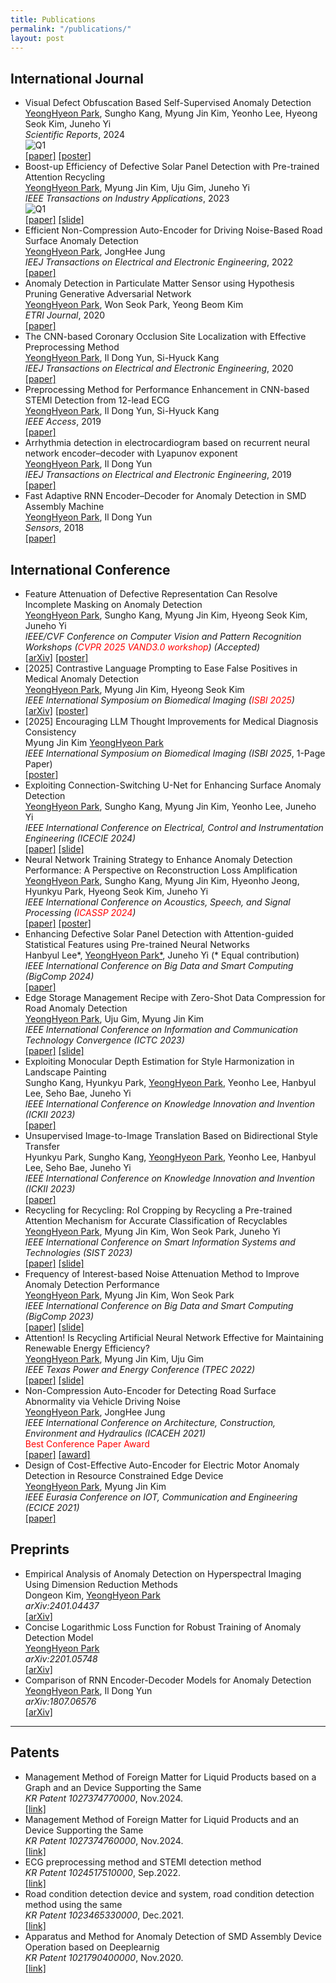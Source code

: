 ```yaml
---
title: Publications
permalink: "/publications/"
layout: post
---
```


## International Journal
+ Visual Defect Obfuscation Based Self-Supervised Anomaly Detection  
    <ins>YeongHyeon Park</ins>, Sungho Kang, Myung Jin Kim, Yeonho Lee, Hyeong Seok Kim, Juneho Yi  
    *Scientific Reports*, 2024  
    <img src="https://img.shields.io/badge/Q1-D83B01?style=for-the-badge&logoColor=white" alt="Q1">  
    [[paper]](https://www.nature.com/articles/s41598-024-69698-5) [[poster]](https://yeonghyeon.github.io/pdfs/SciRep2024_Park-EAR.pdf)  
+ Boost-up Efficiency of Defective Solar Panel Detection with Pre-trained Attention Recycling  
    <ins>YeongHyeon Park</ins>, Myung Jin Kim, Uju Gim, Juneho Yi  
    *IEEE Transactions on Industry Applications*, 2023  
    <img src="https://img.shields.io/badge/Q1-D83B01?style=for-the-badge&logoColor=white" alt="Q1">  
    [[paper]](https://ieeexplore.ieee.org/document/10065567) [[slide]](https://yeonghyeon.github.io/pdfs/TIA2023_Park-Solar.pdf)  
+ Efficient Non-Compression Auto-Encoder for Driving Noise-Based Road Surface Anomaly Detection  
    <ins>YeongHyeon Park</ins>, JongHee Jung  
    *IEEJ Transactions on Electrical and Electronic Engineering*, 2022  
    [[paper]](https://doi.org/10.1002/tee.23672)  
+ Anomaly Detection in Particulate Matter Sensor using Hypothesis Pruning Generative Adversarial Network  
    <ins>YeongHyeon Park</ins>, Won Seok Park, Yeong Beom Kim  
    *ETRI Journal*, 2020  
    [[paper]](https://onlinelibrary.wiley.com/doi/full/10.4218/etrij.2020-0052)  
+ The CNN-based Coronary Occlusion Site Localization with Effective Preprocessing Method  
    <ins>YeongHyeon Park</ins>, Il Dong Yun, Si-Hyuck Kang  
    *IEEJ Transactions on Electrical and Electronic Engineering*, 2020  
    [[paper]](https://onlinelibrary.wiley.com/doi/abs/10.1002/tee.23225)  
+ Preprocessing Method for Performance Enhancement in CNN-based STEMI Detection from 12-lead ECG  
    <ins>YeongHyeon Park</ins>, Il Dong Yun, Si-Hyuck Kang  
    *IEEE Access*, 2019  
    [[paper]](https://ieeexplore.ieee.org/abstract/document/8771175)  
+ Arrhythmia detection in electrocardiogram based on recurrent neural network encoder–decoder with Lyapunov exponent  
    <ins>YeongHyeon Park</ins>, Il Dong Yun   
    *IEEJ Transactions on Electrical and Electronic Engineering*, 2019  
    [[paper]](https://onlinelibrary.wiley.com/doi/abs/10.1002/tee.22927)  
+ Fast Adaptive RNN Encoder–Decoder for Anomaly Detection in SMD Assembly Machine  
    <ins>YeongHyeon Park</ins>, Il Dong Yun  
    *Sensors*, 2018  
    [[paper]](https://www.mdpi.com/1424-8220/18/10/3573)  
  
## International Conference
+ Feature Attenuation of Defective Representation Can Resolve Incomplete Masking on Anomaly Detection  
    <ins>YeongHyeon Park</ins>, Sungho Kang, Myung Jin Kim, Hyeong Seok Kim, Juneho Yi  
    *IEEE/CVF Conference on Computer Vision and Pattern Recognition Workshops (<span style="color:red">CVPR 2025 VAND3.0 workshop</span>)* _(Accepted)_   
    [[arXiv]](https://arxiv.org/abs/2407.04597) [[poster]](https://yeonghyeon.github.io/pdfs/CVPRW2025_Park-FADeR.pdf)  
+ [2025] Contrastive Language Prompting to Ease False Positives in Medical Anomaly Detection  
    <ins>YeongHyeon Park</ins>, Myung Jin Kim, Hyeong Seok Kim  
    *IEEE International Symposium on Biomedical Imaging (<span style="color:red">ISBI 2025</span>)*  
    [[arXiv]](https://arxiv.org/abs/2411.07546v2) [[poster]](https://yeonghyeon.github.io/pdfs/ISBI2025_Park-CLAP.pdf)  
+ [2025] Encouraging LLM Thought Improvements for Medical Diagnosis Consistency  
    Myung Jin Kim <ins>YeongHyeon Park</ins>  
    *IEEE International Symposium on Biomedical Imaging (ISBI 2025*, 1-Page Paper)  
    [[poster]](https://yeonghyeon.github.io/pdfs/ISBI2025_Kim-LLM.pdf)  
+ Exploiting Connection-Switching U-Net for Enhancing Surface Anomaly Detection  
    <ins>YeongHyeon Park</ins>, Sungho Kang, Myung Jin Kim, Yeonho Lee, Juneho Yi  
    *IEEE International Conference on Electrical, Control and Instrumentation Engineering (ICECIE 2024)*  
    [[paper]](https://ieeexplore.ieee.org/document/10815658) [[slide]](https://yeonghyeon.github.io/pdfs/ICECIE2024_Park-CSUNet.pdf)  
+ Neural Network Training Strategy to Enhance Anomaly Detection Performance: A Perspective on Reconstruction Loss Amplification  
    <ins>YeongHyeon Park</ins>, Sungho Kang, Myung Jin Kim, Hyeonho Jeong, Hyunkyu Park, Hyeong Seok Kim, Juneho Yi  
    *IEEE International Conference on Acoustics, Speech, and Signal Processing (<span style="color:red">ICASSP 2024</span>)*  
    [[paper]](https://ieeexplore.ieee.org/document/10446942) [[poster]](https://yeonghyeon.github.io/pdfs/ICASSP2024_Park-LAMP.pdf)  
+ Enhancing Defective Solar Panel Detection with Attention-guided Statistical Features using Pre-trained Neural Networks  
    Hanbyul Lee\*, <ins>YeongHyeon Park\*</ins>, Juneho Yi (* Equal contribution)   
    *IEEE International Conference on Big Data and Smart Computing (BigComp 2024)*  
    [[paper]](https://ieeexplore.ieee.org/abstract/document/10488244)  
+ Edge Storage Management Recipe with Zero-Shot Data Compression for Road Anomaly Detection  
    <ins>YeongHyeon Park</ins>, Uju Gim, Myung Jin Kim  
    *IEEE International Conference on Information and Communication Technology Convergence (ICTC 2023)*  
    [[paper]](https://ieeexplore.ieee.org/abstract/document/10393463) [[slide]](https://yeonghyeon.github.io/pdfs/ICTC2023_Park-Edge.pdf)  
+ Exploiting Monocular Depth Estimation for Style Harmonization in Landscape Painting  
    Sungho Kang, Hyunkyu Park, <ins>YeongHyeon Park</ins>, Yeonho Lee, Hanbyul Lee, Seho Bae, Juneho Yi  
    *IEEE International Conference on Knowledge Innovation and Invention (ICKII 2023)*  
    [[paper]](https://ieeexplore.ieee.org/document/10332789)  
+ Unsupervised Image-to-Image Translation Based on Bidirectional Style Transfer  
    Hyunkyu Park, Sungho Kang, <ins>YeongHyeon Park</ins>, Yeonho Lee, Hanbyul Lee, Seho Bae, Juneho Yi  
    *IEEE International Conference on Knowledge Innovation and Invention (ICKII 2023)*  
    [[paper]](https://ieeexplore.ieee.org/document/10332712)  
+ Recycling for Recycling: RoI Cropping by Recycling a Pre-trained Attention Mechanism for Accurate Classification of Recyclables  
    <ins>YeongHyeon Park</ins>, Myung Jin Kim, Won Seok Park, Juneho Yi  
    *IEEE International Conference on Smart Information Systems and Technologies (SIST 2023)*  
    [[paper]](https://ieeexplore.ieee.org/document/10223525) [[slide]](https://yeonghyeon.github.io/pdfs/SIST2023_Park-Recycle.pdf)  
+ Frequency of Interest-based Noise Attenuation Method to Improve Anomaly Detection Performance  
    <ins>YeongHyeon Park</ins>, Myung Jin Kim, Won Seok Park  
    *IEEE International Conference on Big Data and Smart Computing (BigComp 2023)*  
    [[paper]](https://ieeexplore.ieee.org/document/10066697) [[slide]](https://yeonghyeon.github.io/pdfs/BigComp2024_Park-Frequency.pdf)  
+ Attention! Is Recycling Artificial Neural Network Effective for Maintaining Renewable Energy Efficiency?  
    <ins>YeongHyeon Park</ins>, Myung Jin Kim, Uju Gim  
    *IEEE Texas Power and Energy Conference (TPEC 2022)*  
    [[paper]](https://ieeexplore.ieee.org/document/9750784) [[slide]](https://yeonghyeon.github.io/pdfs/TPEC2022_Park-Attention.pdf)  
+ Non-Compression Auto-Encoder for Detecting Road Surface Abnormality via Vehicle Driving Noise  
    <ins>YeongHyeon Park</ins>, JongHee Jung  
    *IEEE International Conference on Architecture, Construction, Environment and Hydraulics (ICACEH 2021)*  
    <span style="color:red">Best Conference Paper Award</span>  
    [[paper]](https://ieeexplore.ieee.org/document/9768853) [[award]](https://yeonghyeon.github.io/pdfs/ICACEH2021_X210031.pdf)  
+ Design of Cost-Effective Auto-Encoder for Electric Motor Anomaly Detection in Resource Constrained Edge Device  
    <ins>YeongHyeon Park</ins>, Myung Jin Kim  
    *IEEE Eurasia Conference on IOT, Communication and Engineering (ECICE 2021)*  
    [[paper]](https://ieeexplore.ieee.org/document/9645739)  

## Preprints
+ Empirical Analysis of Anomaly Detection on Hyperspectral Imaging Using Dimension Reduction Methods  
    Dongeon Kim, <ins>YeongHyeon Park</ins>  
    *arXiv:2401.04437*  
    [[arXiv]](https://arxiv.org/abs/2401.04437)  
+ Concise Logarithmic Loss Function for Robust Training of Anomaly Detection Model  
    <ins>YeongHyeon Park</ins>  
    *arXiv:2201.05748*  
    [[arXiv]](https://arxiv.org/abs/2201.05748)  
+ Comparison of RNN Encoder-Decoder Models for Anomaly Detection  
    <ins>YeongHyeon Park</ins>, Il Dong Yun  
    *arXiv:1807.06576*  
    [[arXiv]](https://arxiv.org/abs/1807.06576)  

-----

## Patents
+ Management Method of Foreign Matter for Liquid Products based on a Graph and an Device Supporting the Same  
    *KR Patent 1027374770000*, Nov.2024.  
    [[link]](https://doi.org/10.8080/1020230067683)  
+ Management Method of Foreign Matter for Liquid Products and an Device Supporting the Same  
    *KR Patent 1027374760000*, Nov.2024.  
    [[link]](https://doi.org/10.8080/1020230067682)   
+ ECG preprocessing method and STEMI detection method  
    *KR Patent 1024517510000*, Sep.2022.  
    [[link]](https://doi.org/10.8080/1020200025038)  
+ Road condition detection device and system, road condition detection method using the same  
    *KR Patent 1023465330000*, Dec.2021.  
    [[link]](https://doi.org/10.8080/1020200057140)  
+ Apparatus and Method for Anomaly Detection of SMD Assembly Device Operation based on Deeplearnig  
    *KR Patent 1021790400000*, Nov.2020.  
    [[link]](https://doi.org/10.8080/1020180128383)
